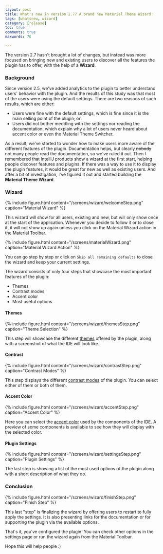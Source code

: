 ```yaml
---
layout: post
title: What's new in version 2.7? A brand new Material Theme Wizard!
tags: [whatsnew, wizard]
category: [release]
toc: true
comments: true
maxwords: 70

---
```


The version 2.7 hasn't brought a lot of changes, but instead was more focused on bringing new and existing users to discover all the features the plugin has to offer, with the help of a **Wizard**.

### Background

Since version 2.5, we've added analytics to the plugin to better understand users' behavior with the plugin. And the results of this study was that most of the users were using the default settings. There are two reasons of such results, which are either:
- Users were fine with the default settings, which is fine since it is the main selling point of the plugin; or:
- Users did not bother meddling with the settings nor reading the documentation, which explain why a lot of users never heard about accent color or even the Material Theme Switcher.

As a result, we've started to wonder how to make users more aware of the different features of the plugin. Documentation helps, but clearly <strike>nobody</strike> not many people read the documentation, so we've ruled it out. Then I remembered that IntelliJ products show a wizard at the first start, helping people discover features and plugins. If there was a way to use it to display the plugin features, it would be great for new as well as existing users. And after a bit of investigation, I've figured it out and started building the **Material Theme Wizard**.


### Wizard

{% include figure.html content="/screens/wizard/welcomeStep.png" caption="Material Wizard" %}

This wizard will show for all users, existing and new, but will only show once at the start of the application. Whenever you decide to follow it or to close it, it will not show up again unless you click on the Material Wizard action in the Material Toolbar.

{% include figure.html content="/screens/materialWizard.png" caption="Material Wizard Action" %}

You can go step by step or click on `Skip all remaining defaults` to close the wizard and keep your current settings.

The wizard consists of only four steps that showcase the most important features of the plugin:
- Themes
- Contrast modes
- Accent color
- Most useful options

#### Themes

{% include figure.html content="/screens/wizard/themesStep.png" caption="Theme Selection" %}

This step will showcase the different [themes]({{site.baseurl}}/docs/configuration/settings#material-themes) offered by the plugin, along with a screenshot of what the IDE will look like.

#### Contrast

{% include figure.html content="/screens/wizard/contrastStep.png" caption="Contrast Modes" %}

This step displays the different [contrast modes]({{site.baseurl}}/docs/configuration/main-settings#contrast-mode) of the plugin. You can select either of them or both of them.

#### Accent Color

{% include figure.html content="/screens/wizard/accentStep.png" caption="Accent Color" %}

Here you can select the [accent color]({{site.baseurl}}/docs/configuration/accents) used by the components of the IDE. A preview of some components is available to see how they will display with the selected color.

#### Plugin Settings

{% include figure.html content="/screens/wizard/settingsStep.png" caption="Plugin Settings" %}

The last step is showing a list of the most used options of the plugin along with a short description of what they do.

### Conclusion

{% include figure.html content="/screens/wizard/finishStep.png" caption="Finish Step" %}

This last "step" is finalizing the wizard by offering users to restart to fully apply the settings. It is also presenting links for the documentation or for supporting the plugin via the available options.

That's it, you've configured the plugin! You can check other options in the settings page or run the wizard again from the Material Toolbar.

Hope this will help people :)
